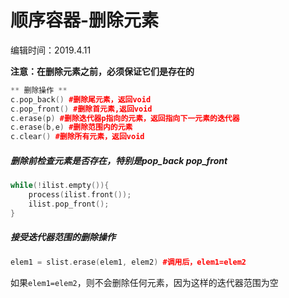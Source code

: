 # 顺序容器-删除元素

编辑时间：2019.4.11

**注意：在删除元素之前，必须保证它们是存在的**

```C++
** 删除操作 **
c.pop_back() #删除尾元素，返回void
c.pop_front() #删除首元素,返回void
c.erase(p) #删除迭代器p指向的元素，返回指向下一元素的迭代器
c.erase(b,e) #删除范围内的元素
c.clear() #删除所有元素，返回void
```

##### 删除前检查元素是否存在，特别是pop_back pop_front

```c++
while(!ilist.empty()){
    process(ilist.front());
    ilist.pop_front();
}
```

##### 接受迭代器范围的删除操作

```c++
elem1 = slist.erase(elem1, elem2) #调用后，elem1=elem2
```

如果`elem1=elem2`，则不会删除任何元素，因为这样的迭代器范围为空